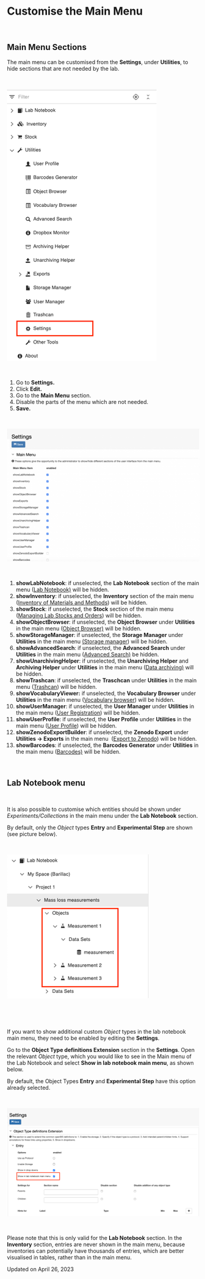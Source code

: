 # Customise the Main Menu

[](# "Print this article")

 

## Main Menu Sections

  
The main menu can be customised from the **Settings**, under
**Utilities**, to hide sections that are not needed by the lab.

 

![image info](img/navigation-menu-settings.png)

 

1.  Go to **Settings.**
2.  Click **Edit.**
3.  Go to the **Main Menu** section.
4.  Disable the parts of the menu which are not needed.
5.  **Save.**

 

![image info](img/Screenshot-2020-02-26-at-10.11.14-1024x708.png)

 

1.  **showLabNotebook**: if unselected, the **Lab Notebook** section of
    the main menu ([Lab
    Notebook)](https://openbis.ch/index.php/docs/user-documentation-20-10-3/lab-notebook/)
    will be hidden.
2.  **showInventory**: if unselected, the **Inventory** section of the
    main menu ([Inventory of Materials and
    Methods](https://openbis.ch/index.php/docs/user-documentation-20-10-3/inventory-of-materials-and-methods/))
    will be hidden.
3.  **showStock**: if unselected, the **Stock** section of the main menu
    ([Managing Lab Stocks and
    Orders](https://openbis.ch/index.php/docs/user-documentation-20-10-3/managing-lab-stocks-and-orders-2/))
    will be hidden.
4.  **showObjectBrowser**: if unselected, the **Object Browser** under
    **Utilities** in the main menu ([Object
    Browser)](https://openbis.ch/index.php/docs/user-documentation-20-10-3/additional-functionalities/browse-entries-by-type/)
    will be hidden.
5.  **showStorageManager**: if unselected, the **Storage Manager** under
    **Utilities** in the main menu [(Storage
    manager](https://openbis.ch/index.php/docs/user-documentation-20-10-3/inventory-of-materials-and-methods/overview-of-lab-storages/))
    will be hidden.
6.  **showAdvancedSearch**: if unselected, the **Advanced Search** under
    **Utilities** in the main menu ([Advanced
    Search)](https://openbis.ch/index.php/docs/user-documentation-20-10-3/additional-functionalities/search/)
    be hidden.
7.  **showUnarchivingHelper**: if unselected, the **Unarchiving Helper**
    and **Archiving Helper** under **Utilities** in the main menu ([Data
    archiving)](https://openbis.ch/index.php/docs/user-documentation-20-10-3/data-archiving/)
    will be hidden.
8.  **showTrashcan**: if unselected, the **Traschcan** under
    **Utilities** in the main menu
    ([Trashcan](https://openbis.ch/index.php/docs/user-documentation-20-10-3/additional-functionalities/trashcan/))
    will be hidden.
9.  **showVocabularyViewer:** if unselected, the **Vocabulary
    Browser** under **Utilities** in the main menu ([Vocabulary
    browser](https://openbis.ch/index.php/docs/user-documentation-20-10-3/additional-functionalities/vocabulary-browser/))
    will be hidden.
10. **showUserManager**: if unselected, the **User Manager** under
    **Utilities** in the main menu ([User
    Registration](https://openbis.ch/index.php/docs/admin-documentation/user-registration/))
    will be hidden.
11. **showUserProfile**: if unselected, the **User Profile** under
    **Utilities** in the main menu ([User
    Profile](https://openbis.ch/index.php/docs/admin-documentation-20-10-3/user-registration/user-profile/))
    will be hidden.
12. **showZenodoExportBuilder**: if unselected, the **Zenodo
    Export** under **Utilities -&gt; Exports** in the main menu 
    ([Export to
    Zenodo](https://openbis.ch/index.php/docs/user-documentation-20-10-3/data-export/export-to-zenodo/))
    will be hidden.
13. **showBarcodes**: if unselected, the **Barcodes Generator** under
    **Utilities** in the main menu
    ([Barcodes)](https://openbis.ch/index.php/docs/user-documentation-20-10-3/inventory-of-materials-and-methods/barcodes/)
    will be hidden.

 

## Lab Notebook menu

 

It is also possible to customise which entities should be shown under
*Experiments/Collections* in the main menu under the **Lab Notebook**
section.

By default, only the *Object* types **Entry** and **Experimental Step**
are shown (see picture below).

 

![image info](img/settings-menu-shown-entities-in-menu.png)

 

 

If you want to show additional custom *Object* types in the lab notebook
main menu, they need to be enabled by editing the **Settings**. 

Go to the **Object Type definitions Extension** section in the
**Settings**. Open the relevant *Object* type, which you would like to
see in the Main menu of the Lab Notebook and select **Show in lab
notebook main menu**, as shown below.

By default, the Object Types **Entry** and **Experimental Step** have
this option already selected. 

 

![image info](img/settings-show-in-labnotebook-1024x577.png)

 

Please note that this is only valid for the **Lab Notebook** section. In
the **Inventory** section, entries are never shown in the main menu,
because inventories can potentially have thousands of entries, which are
better visualised in tables, rather than in the main menu.

Updated on April 26, 2023
